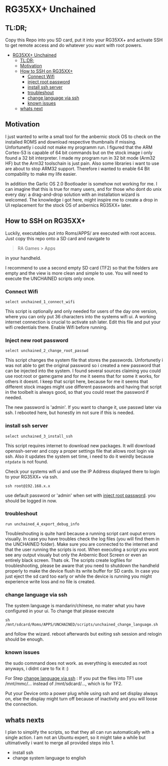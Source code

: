 # RG35XX+ Unchained

## TL:DR;
Copy this Repo into you SD card, put it into your RG35XX+ and activate SSH to get remote access and do whatever you want with root powers.

- [RG35XX+ Unchained](#rg35xx--unchained)
  * [TL:DR;](#tl-dr-)
  * [Motivation](#motivation)
  * [How to SSH on RG35XX+](#how-to-ssh-on-rg35xx-)
    + [Connect Wifi](#connect-wifi)
    + [inject root password](#inject-new-root-password)
    + [install ssh server](#install-ssh-server)
    + [troubleshout](#troubleshout)
    + [change language via ssh](#change-language-via-ssh)
    + [known issues](#known-issues)
  * [whats next](#whats-next)

## Motivation
I just wanted to write a small tool for the anbernic stock OS to check on the installed ROMS and download respective thumbnails if missing. Unfortunetly i could not make my programm run. I figured that the ARM Cortex-53 is capable of 64 bit commands but on the stock image i only found a 32 bit interpreter. I made my program run in 32 bit mode (Arm32 HF) but the Arm32 toolschain is just pain. Also some libraries i want to use are about to stop ARM32 support. Therefore i wanted to enable 64 Bit compability to make my life easier.

In addition the Garlic OS 2.0 Bootloader is somehow not working for me. I can imagine that this is true for many users, and for those who dont do unix every day: a drag-and-drop solution with an installation wizard is welcomed. The knowledge i got here, might inspire me to create a drop in UI replacement for the stock OS of anbernics RG35XX+ later.

## How to SSH on RG35XX+
Luckily, executables put into Roms/APPS/ are executed with root access. Just copy this repo onto a SD card and navigate to
> RA Games > Apps

in your handheld.

I recommend to use a second empty SD card (TF2) so that the folders are empty and the view is more clean and simple to use. You will need to execute the UNCHAINED scripts only once.

### Connect Wifi
```
select unchained_1_connect_wifi
```
This script is optionally and only needed for users of the day one version, where you can only put 36 characters into the systems wifi ui. A working internet connection is crucial to activate ssh later. Edit this file and put your wifi credentials there. Enable Wifi before running.

### Inject new root password
 ```
 select unchained_2_change_root_passwd
 ```
 This script changes the system file that stores the passwords. Unfortunetly i was not able to get the original password so i created a new password that can be injected into the system. I found several sources claiming you could use root:root or game:game and for me it seems that for some it works, for others it doesnt. I keep that script here, because for me it seems that different stock images might use different passwords and having that script in the toolbelt is always good, so that you could reset the password if needed.

 The new password is 'admin'. If you want to change it, use passwd later via ssh. I rebooted here, but honestly im not sure if this is needed.


### install ssh server
```
select unchained_3_install_ssh
```
This script requires internet to download new packages. It will download openssh-server and copy a proper settings file that allows root login via ssh. Also it updates the system set time, i need to do it weirdly because `ntpdate` is not found.

Check your systems wifi ui and use the IP Address displayed there to login to your RG35XX+ via ssh.
```
ssh root@192.168.x.x
```
use default password or 'admin' when set with [inject root password](#inject-new-root-password). you should be logged in now.

### troubleshout
```
run unchained_4_export_debug_info
```
Troubleshouting is quite hard because a running script cant ouput errors visually. In case you have troubles check the log files (you will find them in the UNCHAINED folder). Make sure you are connected to the internet and that the user running the scripts is root. When executing a script you wont see any output visualy but only the Anbernic Boot Screen or even an entirely black screen. Thats ok. The scripts create logfiles for troubleshooting, please be aware that you need to shutdown the handheld properly to make the device flush its write buffer for SD cards. In case you just eject the sd card too early or while the device is running you might experience write loss and no file is created.

### change language via ssh

The system language is mandarin/chinese, no mater what you have configured in your ui. To change that please execute  
```
sh /mnt/sdcard/Roms/APPS/UNCHAINED/scripts/unchained_change_language.sh
```
and follow the wizard. reboot afterwards but exiting ssh session and relogin should be enough.

### known issues
the sudo command does not work. as everything is executed as root anyways, i didnt care to fix it :)

For Step [change language via ssh](#change-language-via-ssh) : If you put the files into TF1 use /mnt/mmc/... instead of /mnt/sdcard/..., which is for TF2.

Put your Device onto a power plug while using ssh and set display always on, else the display might turn off because of inactivity and you will loose the connection.

## whats nexts
I plan to simplify the scripts, so that they all can run automatically with a single action. I am not an Ubuntu expert, so it might take a while but ultimativelly i want to merge all provided steps into 1.

- install ssh
- change system language to english
